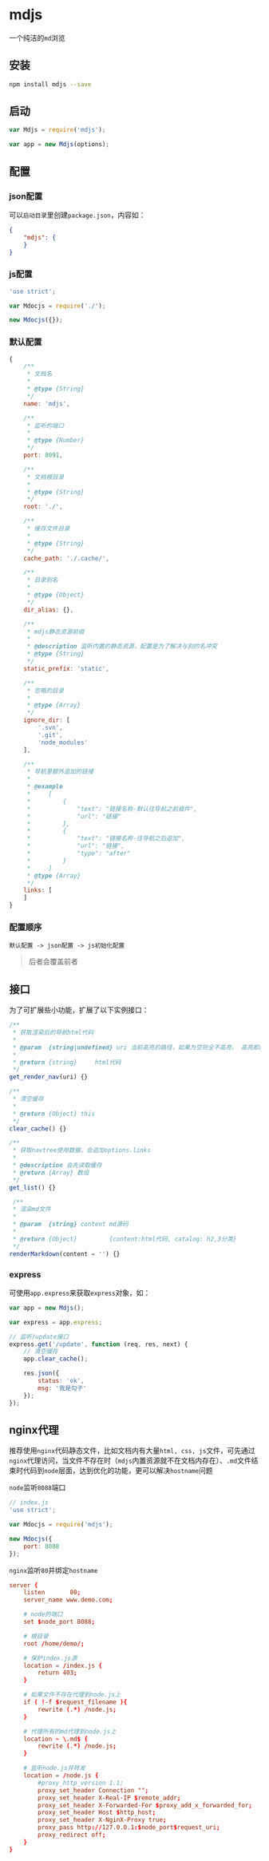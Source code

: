 # mdjs

一个纯洁的`md`浏览

## 安装

```bash
npm install mdjs --save
```

## 启动

```js
var Mdjs = require('mdjs');

var app = new Mdjs(options);
```

## 配置

### json配置

可以`启动目录`里创建`package.json`，内容如：

```json
{
    "mdjs": {
    }
}
```

### js配置

```js
'use strict';

var Mdocjs = require('./');

new Mdocjs({});
```

### 默认配置

```js
{
    /**
     * 文档名
     *
     * @type {String}
     */
    name: 'mdjs',

    /**
     * 监听的端口
     *
     * @type {Number}
     */
    port: 8091,

    /**
     * 文档根目录
     *
     * @type {String}
     */
    root: './',

    /**
     * 缓存文件目录
     *
     * @type {String}
     */
    cache_path: './.cache/',

    /**
     * 目录别名
     *
     * @type {Object}
     */
    dir_alias: {},

    /**
     * mdjs静态资源前缀
     *
     * @description 监听内置的静态资源，配置是为了解决与别的名冲突
     * @type {String}
     */
    static_prefix: 'static',

    /**
     * 忽略的目录
     *
     * @type {Array}
     */
    ignore_dir: [
        '.svn',
        '.git',
        'node_modules'
    ],

    /**
     * 导航里额外追加的链接
     *
     * @example
     *     [
     *         {
     *             "text": "链接名称-默认往导航之前插件",
     *             "url": "链接"
     *         },
     *         {
     *             "text": "链接名称-往导航之后追加",
     *             "url": "链接",
     *             "type": "after"
     *         }
     *     ]
     * @type {Array}
     */
    links: [
    ]
}
```

### 配置顺序

`默认配置 -> json配置 -> js初始化配置`

> 后者会覆盖前者

## 接口

为了可扩展些小功能，扩展了以下实例接口：

```js
/**
 * 获取渲染后的导航html代码
 *
 * @param  {string|undefined} uri 当前高亮的路径，如果为空则全不高亮， 高亮即展开
 *
 * @return {string}     html代码
 */
get_render_nav(uri) {}

/**
 * 清空缓存
 *
 * @return {Object} this
 */
clear_cache() {}

/**
 * 获取navtree使用数据，会追加options.links
 *
 * @description 会先读取缓存
 * @return {Array} 数组
 */
get_list() {}

 /**
 * 渲染md文件
 *
 * @param  {string} content md源码
 *
 * @return {Object}         {content:html代码, catalog: h2,3分类}
 */
renderMarkdown(content = '') {}
```

### express

可使用`app.express`来获取`express`对象，如：

```js
var app = new Mdjs();

var express = app.express;

// 监听/update接口
express.get('/update', function (req, res, next) {
    // 清空缓存
    app.clear_cache();

    res.json({
        status: 'ok',
        msg: '我是勾子'
    });
});
```

## nginx代理

推荐使用`nginx`代码静态文件，比如文档内有大量`html, css, js`文件，可先通过`nginx`代理访问，当文件不存在时（`mdjs`内置资源就不在文档内存在）、`.md`文件结束时代码到`node`层面，达到优化的功能，更可以解决`hostname`问题

`node`监听`8088`端口

```js
// index.js
'use strict';

var Mdocjs = require('mdjs');

new Mdocjs({
    port: 8088
});
```

`nginx`监听`80`并绑定`hostname`

```conf
server {
    listen       80;
    server_name www.demo.com;

    # node的端口
    set $node_port 8088;

    # 根目录
    root /home/demo/;

    # 保护index.js源
    location = /index.js {
        return 403;
    }

    # 如果文件不存在代理到node.js上
    if ( !-f $request_filename ){
        rewrite (.*) /node.js;
    }

    # 代理所有的md代理到node.js上
    location ~ \.md$ {
        rewrite (.*) /node.js;
    }

    # 监听node.js并转发
    location = /node.js {
        #proxy_http_version 1.1;
        proxy_set_header Connection "";
        proxy_set_header X-Real-IP $remote_addr;
        proxy_set_header X-Forwarded-For $proxy_add_x_forwarded_for;
        proxy_set_header Host $http_host;
        proxy_set_header X-NginX-Proxy true;
        proxy_pass http://127.0.0.1:$node_port$request_uri;
        proxy_redirect off;
    }
}
```